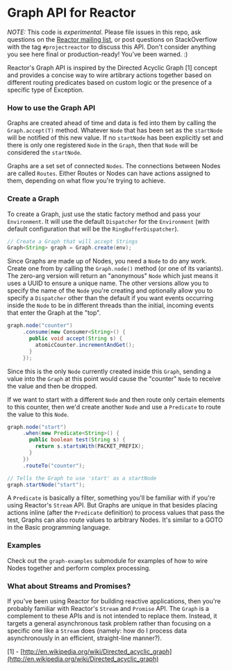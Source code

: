 # Graph API for Reactor

_NOTE:_ This code is *experimental*. Please file issues in this repo, ask questions on the [Reactor mailing list](https://groups.google.com/forum/#!forum/reactor-framework), or post questions on StackOverflow with the tag `#projectreactor` to discuss this API. Don't consider anything you see here final or production-ready! You've been warned. :)

Reactor's Graph API is inspired by the Directed Acyclic Graph [1] concept and provides a concise way to wire artibrary actions together based on different routing predicates based on custom logic or the presence of a specific type of Exception.

### How to use the Graph API

Graphs are created ahead of time and data is fed into them by calling the `Graph.accept(T)` method. Whatever `Node` that has been set as the `startNode` will be notified of this new value. If no `startNode` has been explicitly set and there is only one registered `Node` in the `Graph`, then that `Node` will be considered the `startNode`.

Graphs are a set set of connected `Nodes`. The connections between Nodes are called `Routes`. Either Routes or Nodes can have actions assigned to them, depending on what flow you're trying to achieve.

### Create a Graph

To create a Graph, just use the static factory method and pass your `Environment`. It will use the default `Dispatcher` for the `Environment` (with default configuration that will be the `RingBufferDispatcher`).

```java
// Create a Graph that will accept Strings
Graph<String> graph = Graph.create(env);
```

Since Graphs are made up of Nodes, you need a `Node` to do any work. Create one from by calling the `Graph.node()` method (or one of its variants). The zero-arg version will return an "anonymous" `Node` which just means it uses a UUID to ensure a unique name. The other versions allow you to specify the name of the `Node` you're creating and optionally allow you to specify a `Dispatcher` other than the default if you want events occurring inside the `Node` to be in different threads than the initial, incoming events that enter the Graph at the "top".

```java
graph.node("counter")
     .consume(new Consumer<String>() {
       public void accept(String s) {
         atomicCounter.incrementAndGet();
       }
     });
```

Since this is the only `Node` currently created inside this `Graph`, sending a value into the `Graph` at this point would cause the "counter" `Node` to receive the value and then be dropped.

If we want to start with a different `Node` and then route only certain elements to this counter, then we'd create another `Node` and use a `Predicate` to route the value to this `Node`.

```java
graph.node("start")
     .when(new Predicate<String>() {
       public boolean test(String s) {
         return s.startsWith(PACKET_PREFIX);
       }
     })
     .routeTo("counter");

// Tells the Graph to use 'start' as a startNode
graph.startNode("start");
```

A `Predicate` is basically a filter, something you'll be familiar with if you're using Reactor's `Stream` API. But Graphs are unique in that besides placing actions inline (after the `Predicate` definition) to process values that pass the test, Graphs can also route values to arbitrary Nodes. It's similar to a GOTO in the Basic programming language.

### Examples

Check out the `graph-examples` submodule for examples of how to wire Nodes together and perform complex processing.

### What about Streams and Promises?

If you've been using Reactor for building reactive applications, then you're probably familiar with Reactor's `Stream` and `Promise` API. The `Graph` is a complement to these APIs and is not intended to replace them. Instead, it targets a general asynchronous task problem rather than focusing on a specific one like a `Stream` does (namely: how do I process data asynchronously in an efficient, straight-line manner?).

[1] - [http://en.wikipedia.org/wiki/Directed_acyclic_graph](http://en.wikipedia.org/wiki/Directed_acyclic_graph)